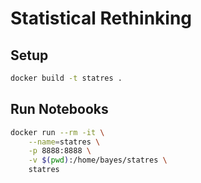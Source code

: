 # Statistical Rethinking

## Setup

```sh
docker build -t statres .
```

## Run Notebooks

```sh
docker run --rm -it \
    --name=statres \
    -p 8888:8888 \
    -v $(pwd):/home/bayes/statres \
    statres
```
